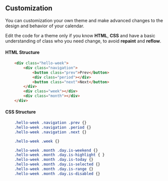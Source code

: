 ## Customization

You can customization your own theme and make advanced changes to the design and behavior of your calendar.

Edit the code for a theme only if you know **HTML**, **CSS** and have a basic understanding of class who you need change, to avoid **repaint** and **reflow**.

#### HTML Structure

```html
    <div class="hello-week">
        <div class="navigation">
            <button class="prev">Prev</button>
            <div class="period"></div>
            <button class="next">Next</button>
        </div>
        <div class="week"></div>
        <div class="month"></div>
    </div>
```

#### CSS Structure

```css
    .hello-week .navigation .prev {}
    .hello-week .navigation .period {}
    .hello-week .navigation .next {}

    .hello-week .week {}

    .hello-week .month .day.is-weekend {}
    .hello-week .month .day.is-highlight { }
    .hello-week .month .day.is-today {}
    .hello-week .month .day.is-selected {}
    .hello-week .month .day.is-range {}
    .hello-week .month .day.is-disabled {}
```


